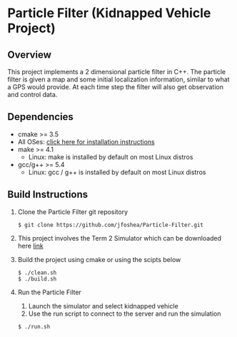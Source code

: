 # Particle Filter (Kidnapped Vehicle Project)

## Overview 
This project implements a 2 dimensional particle filter in C++. The particle filter is given a map and some initial localization information, similar to what a GPS would provide. At each time step the filter will also get observation and control data.

## Dependencies

* cmake >= 3.5
 * All OSes: [click here for installation instructions](https://cmake.org/install/)
* make >= 4.1
  * Linux: make is installed by default on most Linux distros
* gcc/g++ >= 5.4
  * Linux: gcc / g++ is installed by default on most Linux distros

## Build Instructions 
1. Clone the Particle Filter git repository
    ```  
    $ git clone https://github.com/jfoshea/Particle-Filter.git
    ```
2. This project involves the Term 2 Simulator which can be downloaded here [link](https://github.com/udacity/self-driving-car-sim/releases)

3. Build the project using cmake or using the scipts below 
    ```  
    $ ./clean.sh 
    $ ./build.sh 
    ```

4. Run the Particle Filter 
    1. Launch the simulator and select kidnapped vehicle
    2. Use the run script to connect to the server and run the simulation 
    ```  
    $ ./run.sh
    ```
